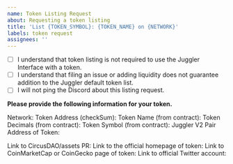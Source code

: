 ```yaml
---
name: Token Listing Request
about: Requesting a token listing
title: 'List {TOKEN_SYMBOL}: {TOKEN_NAME} on {NETWORK}'
labels: token request
assignees: ''
---
```


- [ ] I understand that token listing is not required to use the Juggler Interface with a token.
- [ ] I understand that filing an issue or adding liquidity does not guarantee addition to the Juggler default token list.
- [ ] I will not ping the Discord about this listing request.

**Please provide the following information for your token.**

Network:
Token Address (checkSum):
Token Name (from contract):
Token Decimals (from contract):
Token Symbol (from contract):
Juggler V2 Pair Address of Token:

Link to CircusDAO/assets PR:
Link to the official homepage of token:
Link to CoinMarketCap or CoinGecko page of token:
Link to official Twitter account:
